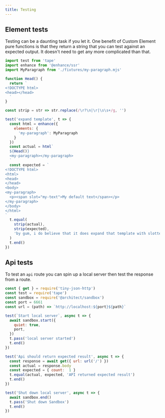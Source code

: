 ```yaml
---
title: Testing
---
```


## Element tests
Testing can be a daunting task if you let it. One benefit of Custom Element pure functions is that they return a string that you can test against an expected output. It doesn't need to get any more complicated than that.

```javascript
import test from 'tape'
import enhance from '@enhance/ssr'
import MyParagraph from './fixtures/my-paragraph.mjs'

function Head() {
  return `
<!DOCTYPE html>
<head></head>
  `
}

const strip = str => str.replace(/\r?\n|\r|\s\s+/g, '')

test('expand template', t => {
  const html = enhance({
    elements: {
      'my-paragraph': MyParagraph
    }
  })
  const actual = html`
  ${Head()}
  <my-paragraph></my-paragraph>
  `
  const expected = `
<!DOCTYPE html>
<html>
<head>
</head>
<body>
<my-paragraph>
  <p><span slot="my-text">My default text</span></p>
</my-paragraph>
</body>
</html>
`
  t.equal(
    strip(actual),
    strip(expected),
    'by gum, i do believe that it does expand that template with slotted default content'
  )
  t.end()
})
```

## Api tests
To test an `api` route you can spin up a local server then test the response from a route.

```javascript
const { get } = require('tiny-json-http')
const test = require('tape')
const sandbox = require('@architect/sandbox')
const port = 6661
const url = (path) => `http://localhost:${port}${path}`

test(`Start local server`, async t => {
  await sandbox.start({
    quiet: true,
    port,
  })
  t.pass('local server started')
  t.end()
})

test('Api should return expected result', async t => {
  const response = await get({ url: url('/') })
  const actual = response.body
  const expected = { count:  1 }
  t.equal(actual, expected, 'API returned expected result')
  t.end()
})

test('Shut down local server', async t => {
  await sandbox.end()
  t.pass('Shut down Sandbox')
  t.end()
})
```

